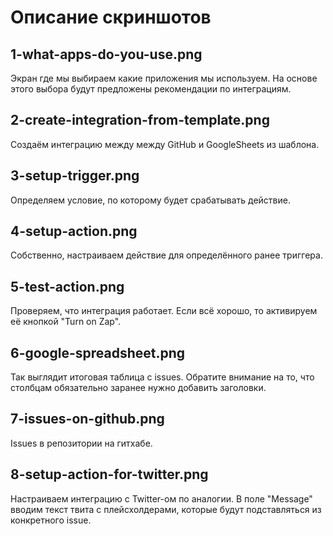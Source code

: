 # Описание скриншотов

## 1-what-apps-do-you-use.png

Экран где мы выбираем какие приложения мы используем. На основе этого выбора будут предложены рекомендации по интеграциям.

## 2-create-integration-from-template.png

Создаём интеграцию между между GitHub и GoogleSheets из шаблона.

## 3-setup-trigger.png

Определяем условие, по которому будет срабатывать действие.

## 4-setup-action.png

Собственно, настраиваем действие для определённого ранее триггера.

## 5-test-action.png

Проверяем, что интеграция работает. Если всё хорошо, то активируем её кнопкой "Turn on Zap".

## 6-google-spreadsheet.png

Так выглядит итоговая таблица с issues. Обратите внимание на то, что столбцам обязательно заранее нужно добавить заголовки.

## 7-issues-on-github.png

Issues в репозитории на гитхабе.

## 8-setup-action-for-twitter.png

Настраиваем интеграцию с Twitter-ом по аналогии. В поле "Message" вводим текст твита с плейсхолдерами, которые будут подставляться из конкретного issue.
